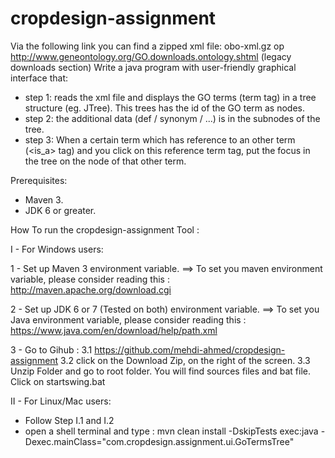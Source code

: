 # cropdesign-assignment 

Via the following link you can find a zipped xml file:
obo-xml.gz op http://www.geneontology.org/GO.downloads.ontology.shtml (legacy downloads section)
Write a java program with  user-friendly graphical interface that:

 - step 1: reads the xml file and displays the GO terms (term tag) in a tree structure (eg. JTree). This trees has the id of the GO term as nodes.
 - step 2: the additional data (def / synonym / ...) is in the subnodes of the tree.
 - step 3: When a certain term which has reference to an other term (<is_a> tag) and you click on this reference term tag, put the focus in the tree on the node of that other term.


Prerequisites: 
  - Maven 3.
  - JDK 6 or greater.


How To run the cropdesign-assignment Tool : 

I - For Windows users: 

 1 - Set up Maven 3 environment variable.
 ==> To set you maven environment variable, please consider reading this : 
http://maven.apache.org/download.cgi

 2 -  Set up JDK 6 or 7 (Tested on both) environment variable.
 ==> To set you Java environment variable, please consider reading this : 
https://www.java.com/en/download/help/path.xml

3  - Go to Gihub : 
  3.1 https://github.com/mehdi-ahmed/cropdesign-assignment
  3.2 click on the Download Zip, on the right of the screen.
  3.3 Unzip Folder and go to root folder. You will find sources files and bat file. Click on startswing.bat
  
II - For Linux/Mac users: 

  - Follow Step I.1 and I.2
  - open a shell terminal and type : 
     mvn clean install -DskipTests exec:java -Dexec.mainClass="com.cropdesign.assignment.ui.GoTermsTree"
  


